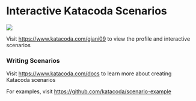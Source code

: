 # Interactive Katacoda Scenarios

[![](http://shields.katacoda.com/katacoda/giani09/count.svg)](https://www.katacoda.com/giani09 "Get your profile on Katacoda.com")

Visit https://www.katacoda.com/giani09 to view the profile and interactive scenarios

### Writing Scenarios
Visit https://www.katacoda.com/docs to learn more about creating Katacoda scenarios

For examples, visit https://github.com/katacoda/scenario-example
